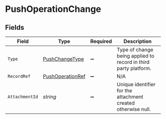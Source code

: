 # PushOperationChange


## Fields

| Field                                                           | Type                                                            | Required                                                        | Description                                                     |
| --------------------------------------------------------------- | --------------------------------------------------------------- | --------------------------------------------------------------- | --------------------------------------------------------------- |
| `Type`                                                          | [PushChangeType](../../Models/Components/PushChangeType.md)     | :heavy_minus_sign:                                              | Type of change being applied to record in third party platform. |
| `RecordRef`                                                     | [PushOperationRef](../../Models/Components/PushOperationRef.md) | :heavy_minus_sign:                                              | N/A                                                             |
| `AttachmentId`                                                  | *string*                                                        | :heavy_minus_sign:                                              | Unique identifier for the attachment created otherwise null.    |